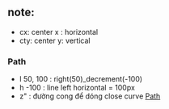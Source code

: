 ## note:

- cx: center x : horizontal
- cty: center y: vertical

### Path

- l 50, 100 : right(50)\_decrement(-100)
- h -100 : line left horizontal = 100px
- z" : đường cong để dóng close curve
  [Path](path.png)
